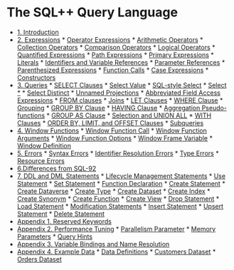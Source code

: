 <!--
 ! Licensed to the Apache Software Foundation (ASF) under one
 ! or more contributor license agreements.  See the NOTICE file
 ! distributed with this work for additional information
 ! regarding copyright ownership.  The ASF licenses this file
 ! to you under the Apache License, Version 2.0 (the
 ! "License"); you may not use this file except in compliance
 ! with the License.  You may obtain a copy of the License at
 !
 !   http://www.apache.org/licenses/LICENSE-2.0
 !
 ! Unless required by applicable law or agreed to in writing,
 ! software distributed under the License is distributed on an
 ! "AS IS" BASIS, WITHOUT WARRANTIES OR CONDITIONS OF ANY
 ! KIND, either express or implied.  See the License for the
 ! specific language governing permissions and limitations
 ! under the License.
 !-->

# The SQL++ Query Language

* [1. Introduction](#Introduction)
* [2. Expressions](#Expressions)
      * [Operator Expressions](#Operator_expressions)
           * [Arithmetic Operators](#Arithmetic_operators)
           * [Collection Operators](#Collection_operators)
           * [Comparison Operators](#Comparison_operators)
           * [Logical Operators](#Logical_operators)
      * [Quantified Expressions](#Quantified_expressions)
      * [Path Expressions](#Path_expressions)
      * [Primary Expressions](#Primary_expressions)
           * [Literals](#Literals)
           * [Identifiers and Variable References](#Variable_references)
		   * [Parameter References](#Parameter_references)
           * [Parenthesized Expressions](#Parenthesized_expressions)
           * [Function Calls](#Function_call_expressions)
           * [Case Expressions](#Case_expressions)
           * [Constructors](#Constructors)
* [3. Queries](#Queries)
      * [SELECT Clauses](#Select_clauses)
           * [Select Value](#Select_element)
           * [SQL-style Select](#SQL_select)
           * [Select *](#Select_star)
           * [Select Distinct](#Select_distinct)
           * [Unnamed Projections](#Unnamed_projections)
           * [Abbreviated Field Access Expressions](#Abbreviated_field_access_expressions)
      * [FROM clauses](#From_clauses)
           * [Joins](#Joins)
	  * [LET Clauses](#Let_clauses)
	  * [WHERE Clause](#WHERE_Clause)
      * [Grouping](#Grouping)
           * [GROUP BY Clause](#GROUP_BY_Clause)
           * [HAVING Clause](#HAVING_Clause)
		   * [Aggregation Pseudo-functions](#Aggregation_PseudoFunctions)
           * [GROUP AS Clause](#GROUP_AS_Clause)
      * [Selection and UNION ALL](#Union_all)
	  * [WITH Clauses](#With_clauses)
      * [ORDER BY, LIMIT, and OFFSET Clauses](#Order_By_clauses)
	  * [Subqueries](#Subqueries)
* [4. Window Functions](#Over_clauses)
      * [Window Function Call](#Window_function_call)
	       * [Window Function Arguments](#Window_function_arguments)
           * [Window Function Options](#Window_function_options)
           * [Window Frame Variable](#Window_frame_variable)
           * [Window Definition](#Window_definition)
* [5. Errors](#Errors)
      * [Syntax Errors](#Syntax_errors)
      * [Identifier Resolution Errors](#Identifier_resolution_errors)
      * [Type Errors](#Type_errors)
      * [Resource Errors](#Resource_errors)
* [6.Differences from SQL-92](#Vs_SQL-92)
* [7. DDL and DML Statements](#DDL_and_DML_statements)
      * [Lifecycle Management Statements](#Lifecycle_management_statements)
		   * [Use Statement](#Use)
		   * [Set Statement](#Sets)
		   * [Function Declaration](#Functions)
		   * [Create Statement](#Create)
			* [Create Dataverse](#Dataverses)
			* [Create Type](#Types)
			* [Create Dataset](#Datasets)
			* [Create Index](#Indices)
			* [Create Synonym](#Synonyms)
			* [Create Function](#Create_function)
			* [Create View](#Create_view)
		   * [Drop Statement](#Removal)
		   * [Load Statement](#Load_statement)
      * [Modification Statements](#Modification_statements)
           * [Insert Statement](#Inserts)
           * [Upsert Statement](#Upserts)
           * [Delete Statement](#Deletes)
* [Appendix 1. Reserved Keywords](#Reserved_keywords)
* [Appendix 2. Performance Tuning](#Performance_tuning)
      * [Parallelism Parameter](#Parallelism_parameter)
      * [Memory Parameters](#Memory_parameters)
      * [Query Hints](#Query_hints)
* [Appendix 3. Variable Bindings and Name Resolution](#Variable_bindings_and_name_resolution)
* [Appendix 4. Example Data](#Manual_data)
	  * [Data Definitions](#definition_statements)
	  * [Customers Dataset](#customers_data)
	  * [Orders Dataset](#orders_data)
